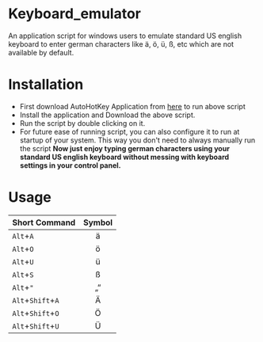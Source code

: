 # Keyboard_emulator
An application script for windows users to emulate standard US english keyboard to enter german characters like ä, ö, ü, ß, etc which are not available by default.

# Installation

* First download AutoHotKey Application from [here](https://www.autohotkey.com/download/ahk-install.exe) to run above script
* Install the application and Download the above script.
* Run the script by double clicking on it.
* For future ease of running script, you can also configure it to run at startup of your system. This way you don't need to always manually run the script
 __Now just enjoy typing german characters using your standard US english keyboard without messing with keyboard settings in your control panel.__

# Usage

| Short Command   | Symbol  |
|-----------------|:-------:|
|`Alt`+`A`        |ä        |
|`Alt`+`O`        |ö        |
|`Alt`+`U`        |ü        |
|`Alt`+`S`        |ß        |
|`Alt`+`"`        |„“       |
|`Alt`+`Shift`+`A`|Ä        |
|`Alt`+`Shift`+`O`|Ö        |
|`Alt`+`Shift`+`U`|Ü        |
